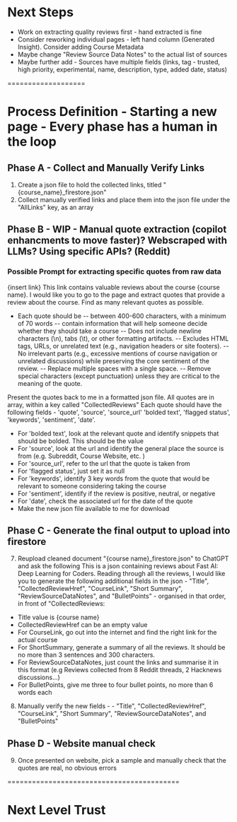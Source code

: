 # Next Steps
- Work on extracting quality reviews first - hand extracted is fine
- Consider reworking individual pages - left hand column (Generated Insight). Consider adding Course Metadata 
- Maybe change "Review Source Data Notes" to the actual list of sources
- Maybe further add - Sources have multiple fields (links, tag - trusted, high priority, experimental, name, description, type, added date, status)

===================

# Process Definition - Starting a new page - Every phase has a human in the loop
## Phase A - Collect and Manually Verify Links
1. Create a json file to hold the collected links, titled "{course_name}_firestore.json"
2. Collect manually verified links and place them into the json file under the "AllLinks" key, as an array <!-- human -->


## Phase B - WIP - Manual quote extraction (copilot enhancments to move faster)? Webscraped with LLMs? Using specific APIs? (Reddit)
### Possible Prompt for extracting specific quotes from raw data
{insert link}
This link contains valuable reviews about the course {course name}. I would like you to go to the page and extract quotes that provide a review about the course. Find as many relevant quotes as possible.
- Each quote should be
-- between 400-600 characters, with a minimum of 70 words
-- contain information that will help someone decide whether they should take a course
-- Does not include newline characters (\n), tabs (\t), or other formatting artifacts.
-- Excludes HTML tags, URLs, or unrelated text (e.g., navigation headers or site footers).
-- No irrelevant parts (e.g., excessive mentions of course navigation or unrelated discussions) while preserving the core sentiment of the review.
-- Replace multiple spaces with a single space.
-- Remove special characters (except punctuation) unless they are critical to the meaning of the quote.

Present the quotes back to me in a formatted json file. All quotes are in array, within a key called "CollectedReviews" 
Each quote should have the following fields - 'quote', 'source', 'source_url' 'bolded text', 'flagged status', 'keywords', 'sentiment', 'date'. 
- For 'bolded text', look at the relevant quote and identify snippets that should be bolded. This should be the value
- For 'source', look at the url and identify the general place the source is from (e.g. Subreddit, Course Website, etc. )
- For 'source_url', refer to the url that the quote is taken from 
- For 'flagged status', just set it as null
- For 'keywords', identify 3 key words from the quote that would be relevant to someone considering taking the course
- For 'sentiment', identify if the review is positive, neutral, or negative
- For 'date', check the associated url for the date of the quote
- Make the new json file available to me for download



## Phase C - Generate the final output to upload into firestore
7. Reupload cleaned document "{course name}_firestore.json" to ChatGPT and ask the following
This is a json containing reviews about Fast AI: Deep Learning for Coders. Reading through all the reviews, I would like you to generate the following additional fields in the json - "Title", "CollectedReviewHref", "CourseLink", "Short Summary", "ReviewSourceDataNotes", and "BulletPoints" - organised in that order, in front of "CollectedReviews: 
- Title value is {course name}
- CollectedReviewHref can be an empty value
- For CourseLink, go out into the internet and find the right link for the actual course
- For ShortSummary, generate a summary of all the reviews. It should be no more than 3 sentences and 300 characters.
- For ReviewSourceDataNotes, just count the links and summarise it in this format (e.g Reviews collected from 8 Reddit threads, 2 Hacknews discussions...)
- For BulletPoints, give me three to four bullet points, no more than 6 words each
8. Manually verify the new fields - - "Title", "CollectedReviewHref", "CourseLink", "Short Summary", "ReviewSourceDataNotes", and "BulletPoints" <!-- human -->

## Phase D - Website manual check
9. Once presented on website, pick a sample and manually check that the quotes are real, no obvious errors


==========================================

# Next Level Trust
